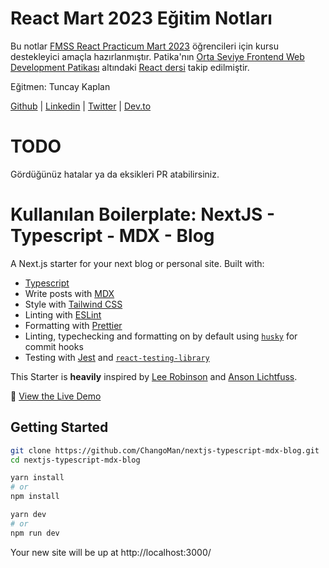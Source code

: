 # React Mart 2023 Eğitim Notları
Bu notlar [FMSS React Practicum Mart 2023](https://www.patika.dev/bootcamp/fmss-bilisim-front-end-practicum) öğrencileri için kursu destekleyici amaçla hazırlanmıştır.
Patika'nın [Orta Seviye Frontend Web Development Patikası](https://app.patika.dev/paths/orta-seviye-frontend-web-development-patikasi) altındaki [React dersi](https://app.patika.dev/courses/react) takip edilmiştir.

Eğitmen: Tuncay Kaplan

[Github](https://github.com/trkaplan) | [Linkedin](https://linkedin.com/in/trkaplan) | [Twitter](https://twitter.com/trkaplan) | [Dev.to](https://dev.to/trkaplan)

# TODO
Gördüğünüz hatalar ya da eksikleri PR atabilirsiniz.

# Kullanılan Boilerplate: NextJS - Typescript - MDX - Blog

A Next.js starter for your next blog or personal site. Built with:

- [Typescript](https://www.typescriptlang.org/)
- Write posts with [MDX](https://mdxjs.com/)
- Style with [Tailwind CSS](https://tailwindcss.com/)
- Linting with [ESLint](https://eslint.org/)
- Formatting with [Prettier](https://prettier.io/)
- Linting, typechecking and formatting on by default using [`husky`](https://github.com/typicode/husky) for commit hooks
- Testing with [Jest](https://jestjs.io/) and [`react-testing-library`](https://testing-library.com/docs/react-testing-library/intro)

This Starter is **heavily** inspired by [Lee Robinson](https://github.com/leerob/leerob.io) and [Anson Lichtfuss](https://github.com/ansonlichtfuss/website).

👀 [View the Live Demo](https://nextjs-typescript-mdx-blog.vercel.app/)

## Getting Started

```bash
git clone https://github.com/ChangoMan/nextjs-typescript-mdx-blog.git
cd nextjs-typescript-mdx-blog

yarn install
# or
npm install

yarn dev
# or
npm run dev
```

Your new site will be up at http://localhost:3000/
